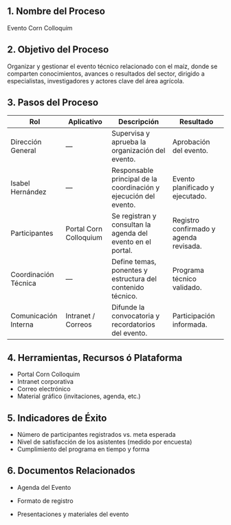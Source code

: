## 1. Nombre del Proceso

Evento Corn Colloquim

## 2. Objetivo del Proceso

Organizar y gestionar el evento técnico relacionado con el maíz, donde se comparten conocimientos, avances o resultados del sector, dirigido a especialistas, investigadores y actores clave del área agrícola.

## 3. Pasos del Proceso

| **Rol**              | **Aplicativo**         | **Descripción**                                                  | **Resultado**                          |
| -------------------- | ---------------------- | ---------------------------------------------------------------- | -------------------------------------- |
| Dirección General    | —                      | Supervisa y aprueba la organización del evento.                  | Aprobación del evento.                 |
| Isabel Hernández     | —                      | Responsable principal de la coordinación y ejecución del evento. | Evento planificado y ejecutado.        |
| Participantes        | Portal Corn Colloquium | Se registran y consultan la agenda del evento en el portal.      | Registro confirmado y agenda revisada. |
| Coordinación Técnica | —                      | Define temas, ponentes y estructura del contenido técnico.       | Programa técnico validado.             |
| Comunicación Interna | Intranet / Correos     | Difunde la convocatoria y recordatorios del evento.              | Participación informada.               |

## 4. Herramientas, Recursos ó Plataforma

- Portal Corn Colloquim
- Intranet corporativa
- Correo electrónico
- Material gráfico (invitaciones, agenda, etc.)

## 5. Indicadores de Éxito

- Número de participantes registrados vs. meta esperada
- Nivel de satisfacción de los asistentes (medido por encuesta)
- Cumplimiento del programa en tiempo y forma
## 6. Documentos Relacionados

- Agenda del Evento
    
- Formato de registro
    
- Presentaciones y materiales del evento
